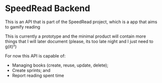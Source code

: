 # SpeedRead Backend

This is an API that is part of the SpeedRead project, which is a app that aims to gamify reading

This is currently a prototype and the minimal product will contain more things that I will later document (please, its too late night and I just need to g(it)²)

For now this API is capable of:
- Managing books (create, reuse, update, delete);
- Create sprints; and
- Report reading spent time
